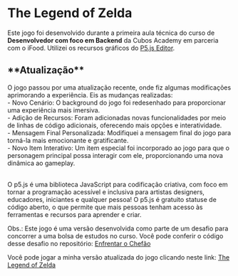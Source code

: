 <h1>The Legend of Zelda</h1>

Este jogo foi desenvolvido durante a primeira aula técnica do curso de <strong>Desenvolvedor com foco em Backend</strong> da Cubos Academy em parceria com o iFood. Utilizei os recursos gráficos do <a target="_blank" href="https://p5js.org/">P5.js Editor</a>.


<h2>**Atualização**</h2>
O jogo passou por uma atualização recente, onde fiz algumas modificações aprimorando a experiência. Eis as mudanças realizadas:<br>
- Novo Cenário: O background do jogo foi redesenhado para proporcionar uma experiência mais imersiva.<br>
- Adição de Recursos: Foram adicionadas novas funcionalidades por meio de linhas de código adicionais, oferecendo mais opções e interatividade.<br>
- Mensagem Final Personalizada: Modifiquei a mensagem final do jogo para torná-la mais emocionante e gratificante.<br>
- Novo Item Interativo: Um item especial foi incorporado ao jogo para que o personagem principal possa interagir com ele, proporcionando uma nova dinâmica ao gameplay.<br><br>

O p5.js é uma biblioteca JavaScript para codificação criativa, com foco em tornar a programação acessível e inclusiva para artistas designers, educadores, iniciantes e qualquer pessoa! O p5.js é gratuito statuse de código aberto, o que permite que mais pessoas tenham acesso às ferramentas e recursos para aprender e criar.

Obs.: Este jogo é uma versão desenvolvida como parte de um desafio para concorrer a uma bolsa de estudos no curso. Você pode conferir o código desse desafio no repositório: <a href="https://github.com/futuroDevLeo/javascript-cubos-academy/blob/main/Minicurso/Atividade%204%20enfrentar%20o%20chef%C3%A3o.js">Enfrentar o Chefão</a>

Você pode jogar a minha versão atualizada do jogo clicando neste link: <a target="_blank" href="https://futurodevleo.github.io/the-legend-of-zelda-p5.js/">The Legend of Zelda</a>